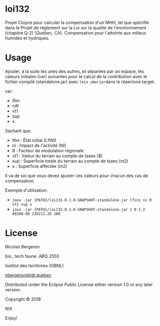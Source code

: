 # loi132
Projet Clojure pour calculer la compensation d'un MHH, tel que
spécifié dans le Projet de règlement sur la Loi sur la qualité de
l'environnement (chapitre Q-2) (Québec, CA).  Compensation pour
l'atteinte aux milieux humides et hydriques.

# Usage
Ajouter, à la suite les unes des autres, et séparées par un espace,
les valeurs initiales (var) suivantes pour le calcul de la
contribution avec le fichier compilé (standalone.jar) avec `lein
uberjar`dans le répertoire target.

var:

* lfini
* niR
* vt1
* sup
* s

Sachant que:

* lfini : État initial (LfINI)
* ni : Impact de l'activité (NI)
* R : Facteur de modulation régionale
* vt1 : Valeur du terrain au compte de taxes ($)
* sup : Superficie totale du terrain au compte de taxes (m2)
* s : Superficie affectée (m2)

Il va de soi que vous devez ajuster ces valeurs pour chacun des cas de compensation.

Exemple d'utilisation:

* `java -jar {PATH}/loi132-0.1.0-SNAPSHOT-standalone.jar lfini ni R vt1 sup s`
* `java -jar {PATH}/loi132-0.1.0-SNAPSHOT-standalone.jar 1 0 1.2 88100.00 220212.20 100`

# License
Nicolas Bergeron

bio., tech faune. ABQ 2550

Institut des territoires (OBNL)

nbergeron@idt.quebec

Distributed under the Eclipse Public License either version 1.0 or any
later version.

Copyright © 2018

NiX

Enjoy!
